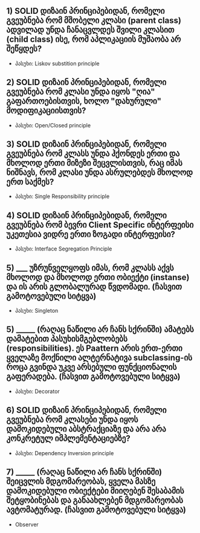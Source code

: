 ## 1) SOLID დიზაინ პრინციპებიდან, რომელი გვეუბნება რომ მშობელი კლასი (parent class) ადვილად უნდა ჩანაცვლდეს შვილი კლასით (child class) ისე, რომ აპლიკაციის მუშაობა არ შეწყდეს? 
- პასუხი: Liskov substition principle
## 2) SOLID დიზაინ პრინციპებიდან, რომელი გვეუბნება რომ კლასი უნდა იყოს "ღია" გაფართოებისთვის, ხოლო "დახურული" მოდიფიკაციისთვის?
- პასუხი: Open/Closed principle
## 3) SOLID დიზაინ პრინციპებიდან, რომელი გვეუბნება რომ კლასს უნდა ჰქონდეს ერთი და მხოლოდ ერთი მიზეზი შეცვლისთვის, რაც იმას ნიშნავს, რომ კლასი უნდა ასრულებდეს მხოლოდ ერთ საქმეს?
- პასუხი: Single Responsibility principle
## 4)  SOLID დიზაინ პრინციპებიდან, რომელი გვეუბნება რომ ბევრი Client Specific ინტერფეისი უკეთესია ვიდრე ერთი ზოგადი ინტერფეისი?
- პასუხი: Interface Segregation Principle
## 5) ___ უზრუნველყოფს იმას, რომ კლასს აქვს მხოლოდ და მხოლოდ ერთი ობიექტი (instanse) და ის არის გლობალურად წვდომადი. (ჩასვით გამოტოვებული სიტყვა)
- პასუხი: Singleton
## 5) _____ (რაღაც ნაწილი არ ჩანს სქრინში) ამატებს დამატებით პასუხისმგებლობებს (responsibilities). ეს Paattern არის ერთ-ერთი ყველაზე მოქნილი ალტერნატივა subclassing-ის როცა გვინდა უკვე არსებული ფუნქციონალის გაფერადება. (ჩასვით გამოტოვებული სიტყვა)
- პასუხი: Decorator
## 6)  SOLID დიზაინ პრინციპებიდან, რომელი გვეუბნება რომ კლასები უნდა იყოს დამოკიდებული აბსტრაქციაზე და არა არა კონკრეტულ იმპლემენტაციებზე?
- პასუხი: Dependency Inversion principle
## 7) _____ (რაღაც ნაწილი არ ჩანს სქრინში) შეიცვლის მდგომარეობას, ყველა მასზე დამოკიდებული ობიექტები მიიღებენ შესაბამის შეტყობინებას და განაახლებენ მდგომარეობას ავტომატურად. (ჩასვით გამოტოვებული სიტყვა)
- Observer

